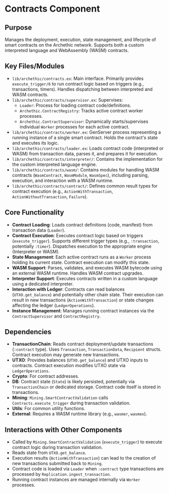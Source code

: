 # Contracts Component

## Purpose

Manages the deployment, execution, state management, and lifecycle of smart contracts on the Archethic network. Supports both a custom interpreted language and WebAssembly (WASM) contracts.

## Key Files/Modules

*   `lib/archethic/contracts.ex`: Main interface. Primarily provides `execute_trigger/6` to run contract logic based on triggers (e.g., transactions, timers). Handles dispatching between interpreted and WASM contracts.
*   `lib/archethic/contracts/supervisor.ex`: Supervises:
    *   `Loader`: Process for loading contract code/definitions.
    *   `Archethic.ContractRegistry`: Tracks active contract worker processes.
    *   `Archethic.ContractSupervisor`: Dynamically starts/supervises individual `Worker` processes for each active contract.
*   `lib/archethic/contracts/worker.ex`: GenServer process representing a running instance of a single smart contract. Holds the contract's state and executes its logic.
*   `lib/archethic/contracts/loader.ex`: Loads contract code (interpreted or WASM) from transaction data, parses it, and prepares it for execution.
*   `lib/archethic/contracts/interpreter/`: Contains the implementation for the custom interpreted language engine.
*   `lib/archethic/contracts/wasm/`: Contains modules for handling WASM contracts (`WasmContract`, `WasmModule`, `WasmSpec`), including parsing, execution, and interaction with a WASM runtime.
*   `lib/archethic/contracts/contract/`: Defines common result types for contract execution (e.g., `ActionWithTransaction`, `ActionWithoutTransaction`, `Failure`).

## Core Functionality

*   **Contract Loading**: Loads contract definitions (code, manifest) from transaction data (`Loader`).
*   **Contract Execution**: Executes contract logic based on triggers (`execute_trigger`). Supports different trigger types (e.g., `:transaction`, potentially `:timer`). Dispatches execution to the appropriate engine (Interpreter or WASM).
*   **State Management**: Each active contract runs as a `Worker` process holding its current state. Contract execution can modify this state.
*   **WASM Support**: Parses, validates, and executes WASM bytecode using an external WASM runtime. Handles WASM contract upgrades.
*   **Interpreter Support**: Executes contracts written in a custom language using a dedicated interpreter.
*   **Interaction with Ledger**: Contracts can read balances (`UTXO.get_balance`) and potentially other chain state. Their execution can result in new transactions (`ActionWithTransaction`) or state changes affecting the ledger (`LedgerOperations`).
*   **Instance Management**: Manages running contract instances via the `ContractSupervisor` and `ContractRegistry`.

## Dependencies

*   **TransactionChain**: Reads contract deployment/update transactions (`:contract` type). Uses `Transaction`, `TransactionData`, `Recipient` structs. Contract execution may generate new transactions.
*   **UTXO**: Provides balances (`UTXO.get_balance`) and UTXO inputs to contracts. Contract execution modifies UTXO state via `LedgerOperations`.
*   **Crypto**: For contract addresses.
*   **DB**: Contract state (`State`) is likely persisted, potentially via `TransactionChain` or dedicated storage. Contract code itself is stored in transactions.
*   **Mining**: `Mining.SmartContractValidation` calls `Contracts.execute_trigger` during transaction validation.
*   **Utils**: For common utility functions.
*   **External**: Requires a WASM runtime library (e.g., `wasmer`, `wasmex`).

## Interactions with Other Components

*   Called by `Mining.SmartContractValidation` (`execute_trigger`) to execute contract logic during transaction validation.
*   Reads state from `UTXO.get_balance`.
*   Execution results (`ActionWithTransaction`) can lead to the creation of new transactions submitted back to `Mining`.
*   Contract code is loaded via `Loader` when `:contract` type transactions are processed by `Replication.ingest_transaction`.
*   Running contract instances are managed internally via `Worker` processes. 